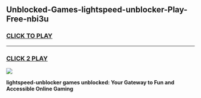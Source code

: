 
## Unblocked-Games-lightspeed-unblocker-Play-Free-nbi3u
<h3>
<a href="https://premium76.site?title=lightspeed-unblocker&ref=21A">CLICK TO PLAY</a></h3>
<hr>

<h3>
<a href="https://premium76.site?title=lightspeed-unblocker&ref=21A">CLICK 2 PLAY</a>
  
</h3>

<a href="https://premium76.site?title=lightspeed-unblocker&ref=21A"><img src="https://clearcache.store/games.png"></a>


**lightspeed-unblocker games unblocked: Your Gateway to Fun and Accessible Online Gaming**
